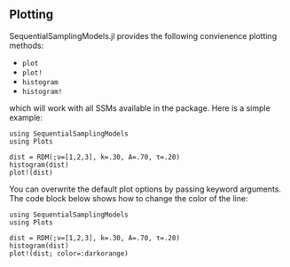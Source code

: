 ## Plotting 

SequentialSamplingModels.jl provides the following convienence plotting methods:

- `plot`
- `plot!`
- `histogram`
- `histogram!`

which will work with all SSMs available in the package. Here is a simple example:

```@example 
using SequentialSamplingModels
using Plots 

dist = RDM(;ν=[1,2,3], k=.30, A=.70, τ=.20)
histogram(dist)
plot!(dist)
```
You can overwrite the default plot options by passing keyword arguments. The code block below shows how to change the color of the line:

```@example 
using SequentialSamplingModels
using Plots 

dist = RDM(;ν=[1,2,3], k=.30, A=.70, τ=.20)
histogram(dist)
plot!(dist; color=:darkorange)
```
